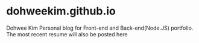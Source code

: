 # dohweekim.github.io
Dohwee Kim
Personal blog for Front-end and Back-end(Node.JS) portfolio.
The most recent resume will also be posted here